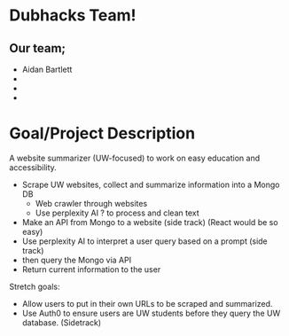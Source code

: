 # Dubhacks Team!

## Our team;
- Aidan Bartlett
- 
- 
- 

# Goal/Project Description
A website summarizer (UW-focused) to work on easy education and accessibility.

- Scrape UW websites, collect and summarize information into a Mongo DB
    - Web crawler through websites
    - Use perplexity AI ? to process and clean text
- Make an API from Mongo to a website (side track) (React would be so easy)
- Use perplexity AI to interpret a user query based on a prompt (side track)
- then query the Mongo via API
- Return current information to the user

Stretch goals:

- Allow users to put in their own URLs to be scraped and summarized.
- Use Auth0 to ensure users are UW students before they query the UW database. (Sidetrack)